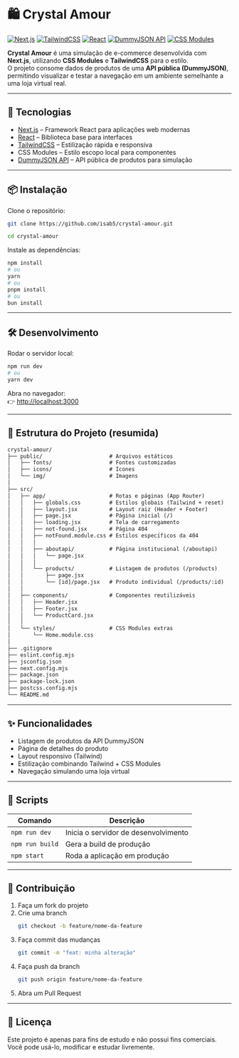 # 🛍️ Crystal Amour

[![Next.js](https://img.shields.io/badge/Next.js-000?logo=nextdotjs&logoColor=white)](https://nextjs.org/)
[![TailwindCSS](https://img.shields.io/badge/TailwindCSS-06B6D4?logo=tailwindcss&logoColor=white)](https://tailwindcss.com/)
[![React](https://img.shields.io/badge/React-61DAFB?logo=react&logoColor=white)](https://react.dev/)
[![DummyJSON API](https://img.shields.io/badge/DummyJSON%20API-009688?logo=json&logoColor=white)](https://dummyjson.com/)
[![CSS Modules](https://img.shields.io/badge/CSS%20Modules-1572B6?logo=css3&logoColor=white)](https://github.com/css-modules/css-modules)

**Crystal Amour** é uma simulação de e-commerce desenvolvida com **Next.js**, utilizando **CSS Modules** e **TailwindCSS** para o estilo.  
O projeto consome dados de produtos de uma **API pública (DummyJSON)**, permitindo visualizar e testar a navegação em um ambiente semelhante a uma loja virtual real.

---

## 🚀 Tecnologias

- [Next.js](https://nextjs.org/) – Framework React para aplicações web modernas  
- [React](https://react.dev/) – Biblioteca base para interfaces  
- [TailwindCSS](https://tailwindcss.com/) – Estilização rápida e responsiva  
- CSS Modules – Estilo escopo local para componentes  
- [DummyJSON API](https://dummyjson.com/) – API pública de produtos para simulação

---

## 📦 Instalação

Clone o repositório:

```bash
git clone https://github.com/isab5/crystal-amour.git
```
```bash
cd crystal-amour
```

Instale as dependências:

```bash
npm install
# ou
yarn
# ou
pnpm install
# ou
bun install
```

---

## 🛠️ Desenvolvimento

Rodar o servidor local:

```bash
npm run dev
# ou
yarn dev
```

Abra no navegador:  
👉 [http://localhost:3000](http://localhost:3000)

---

## 📁 Estrutura do Projeto (resumida)

```txt
crystal-amour/
├── public/                     # Arquivos estáticos
│   ├── fonts/                  # Fontes customizadas
│   ├── icons/                  # Ícones
│   └── img/                    # Imagens
│
├── src/
│   ├── app/                    # Rotas e páginas (App Router)
│   │   ├── globals.css         # Estilos globais (Tailwind + reset)
│   │   ├── layout.jsx          # Layout raiz (Header + Footer)
│   │   ├── page.jsx            # Página inicial (/)
│   │   ├── loading.jsx         # Tela de carregamento
│   │   ├── not-found.jsx       # Página 404
│   │   ├── notFound.module.css # Estilos específicos da 404
│   │   │
│   │   ├── aboutapi/           # Página institucional (/aboutapi)
│   │   │   └── page.jsx
│   │   │
│   │   └── products/           # Listagem de produtos (/products)
│   │       ├── page.jsx
│   │       └── [id]/page.jsx   # Produto individual (/products/:id)
│   │
│   ├── components/             # Componentes reutilizáveis
│   │   ├── Header.jsx
│   │   ├── Footer.jsx
│   │   └── ProductCard.jsx
│   │
│   └── styles/                 # CSS Modules extras
│       └── Home.module.css
│
├── .gitignore
├── eslint.config.mjs
├── jsconfig.json
├── next.config.mjs
├── package.json
├── package-lock.json
├── postcss.config.mjs
└── README.md
```

---

## ✨ Funcionalidades

- Listagem de produtos da API DummyJSON
- Página de detalhes do produto
- Layout responsivo (Tailwind)
- Estilização combinando Tailwind + CSS Modules
- Navegação simulando uma loja virtual

---

## 📜 Scripts

| Comando        | Descrição                             |
| -------------- | ------------------------------------- |
| `npm run dev`  | Inicia o servidor de desenvolvimento  |
| `npm run build`| Gera a build de produção              |
| `npm start`    | Roda a aplicação em produção          |

---

## 🤝 Contribuição

1. Faça um fork do projeto  
2. Crie uma branch  
   ```bash
   git checkout -b feature/nome-da-feature
   ```
3. Faça commit das mudanças  
   ```bash
   git commit -m "feat: minha alteração"
   ```
4. Faça push da branch  
   ```bash
   git push origin feature/nome-da-feature
   ```
5. Abra um Pull Request

---

## 📄 Licença

Este projeto é apenas para fins de estudo e não possui fins comerciais.  
Você pode usá-lo, modificar e estudar livremente.
